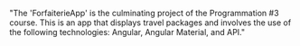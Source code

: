 "The 'ForfaiterieApp' is the culminating project of the Programmation #3 course. This is an app that displays travel packages and involves the use of the following technologies: Angular, Angular Material, and API."
